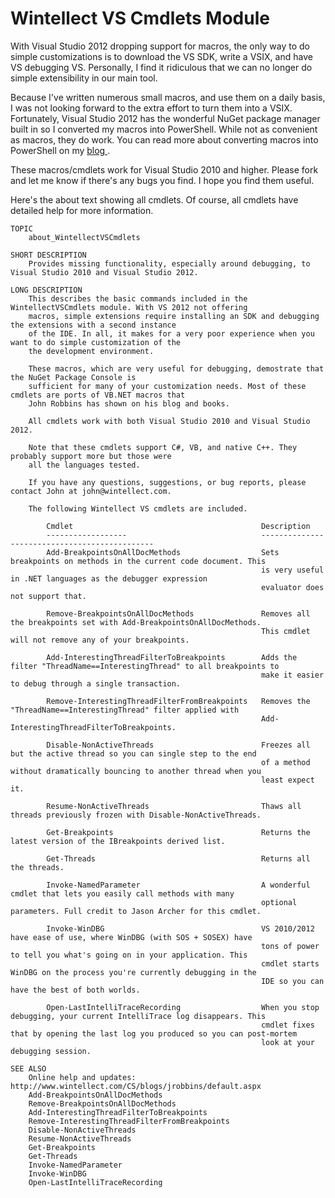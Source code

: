 # Wintellect VS Cmdlets Module #

With Visual Studio 2012 dropping support for macros, the only way to do simple customizations is to download the VS SDK, write a VSIX, and have VS debugging VS. Personally, I find it ridiculous that we can no longer do simple extensibility in our main tool.

Because I've written numerous small macros, and use them on a daily basis, I was not looking forward to the extra effort to turn them into a VSIX. Fortunately, Visual Studio 2012 has the wonderful NuGet package manager built in so I converted my macros into PowerShell. While not as convenient as macros, they do work. You can read more about converting macros into PowerShell on my [blog ](http://www.wintellect.com/cs/blogs/jrobbins/archive/2012/03/30/using-nuget-powershell-to-replace-missing-macros-in-dev-11.aspx).

These macros/cmdlets work for Visual Studio 2010 and higher. Please fork and let me know if there's any bugs you find. I hope you find them useful.

Here's the about text showing all cmdlets. Of course, all cmdlets have detailed help for more information.

	TOPIC
	    about_WintellectVSCmdlets
	    
	SHORT DESCRIPTION
	    Provides missing functionality, especially around debugging, to Visual Studio 2010 and Visual Studio 2012.
	           
	LONG DESCRIPTION
	    This describes the basic commands included in the WintellectVSCmdlets module. With VS 2012 not offering
	    macros, simple extensions require installing an SDK and debugging the extensions with a second instance
	    of the IDE. In all, it makes for a very poor experience when you want to do simple customization of the 
	    the development environment.
	    
	    These macros, which are very useful for debugging, demostrate that the NuGet Package Console is 
	    sufficient for many of your customization needs. Most of these cmdlets are ports of VB.NET macros that 
	    John Robbins has shown on his blog and books.
	    
	    All cmdlets work with both Visual Studio 2010 and Visual Studio 2012.
	    
	    Note that these cmdlets support C#, VB, and native C++. They probably support more but those were
	    all the languages tested.
	
	    If you have any questions, suggestions, or bug reports, please contact John at john@wintellect.com.
	                 
	    The following Wintellect VS cmdlets are included.
	
	        Cmdlet					                        Description
	        ------------------		                        ----------------------------------------------
	        Add-BreakpointsOnAllDocMethods                  Sets breakpoints on methods in the current code document. This
	                                                        is very useful in .NET languages as the debugger expression 
	                                                        evaluator does not support that.
	                                                        
	        Remove-BreakpointsOnAllDocMethods               Removes all the breakpoints set with Add-BreakpointsOnAllDocMethods.
	                                                        This cmdlet will not remove any of your breakpoints.
	        
	        Add-InterestingThreadFilterToBreakpoints        Adds the filter "ThreadName==InterestingThread" to all breakpoints to
	                                                        make it easier to debug through a single transaction.
	                                                        
	        Remove-InterestingThreadFilterFromBreakpoints   Removes the "ThreadName==InterestingThread" filter applied with
	                                                        Add-InterestingThreadFilterToBreakpoints.
	
	        Disable-NonActiveThreads                        Freezes all but the active thread so you can single step to the end
	                                                        of a method without dramatically bouncing to another thread when you 
	                                                        least expect it.
	                                                        
	        Resume-NonActiveThreads                         Thaws all threads previously frozen with Disable-NonActiveThreads.
	
	        Get-Breakpoints                                 Returns the latest version of the IBreakpoints derived list.
	        
	        Get-Threads                                     Returns all the threads.
	        
	        Invoke-NamedParameter                           A wonderful cmdlet that lets you easily call methods with many
	                                                        optional parameters. Full credit to Jason Archer for this cmdlet.
	        
	        Invoke-WinDBG                                   VS 2010/2012 have ease of use, where WinDBG (with SOS + SOSEX) have 
	                                                        tons of power to tell you what's going on in your application. This
	                                                        cmdlet starts WinDBG on the process you're currently debugging in the
	                                                        IDE so you can have the best of both worlds.
	                                                        
	        Open-LastIntelliTraceRecording                  When you stop debugging, your current IntelliTrace log disappears. This
	                                                        cmdlet fixes that by opening the last log you produced so you can post-mortem
	                                                        look at your debugging session.
	
	SEE ALSO
	    Online help and updates: http://www.wintellect.com/CS/blogs/jrobbins/default.aspx
	    Add-BreakpointsOnAllDocMethods
	    Remove-BreakpointsOnAllDocMethods
	    Add-InterestingThreadFilterToBreakpoints
	    Remove-InterestingThreadFilterFromBreakpoints
	    Disable-NonActiveThreads
	    Resume-NonActiveThreads
	    Get-Breakpoints
	    Get-Threads
	    Invoke-NamedParameter
	    Invoke-WinDBG
	    Open-LastIntelliTraceRecording
	

